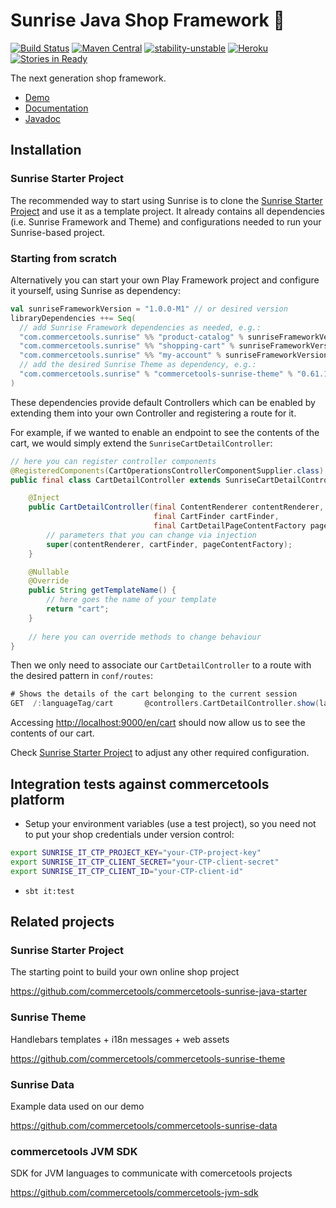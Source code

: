 Sunrise Java Shop Framework :sunrise:
==============

[![Build Status](https://travis-ci.org/commercetools/commercetools-sunrise-java.svg?branch=master)](https://travis-ci.org/commercetools/commercetools-sunrise-java)
[![Maven Central](https://maven-badges.herokuapp.com/maven-central/com.commercetools.sunrise/product-catalog_2.11/badge.svg)](https://maven-badges.herokuapp.com/maven-central/com.commercetools.sunrise/product-catalog_2.11)
[![stability-unstable](https://img.shields.io/badge/stability-unstable-yellow.svg)](https://github.com/orangemug/stability-badges#unstable)
[![Heroku](http://heroku-badge.herokuapp.com/?app=ct-sunrise-prod&style=flat&svg=1)](http://ct-sunrise-prod.herokuapp.com/)
[![Stories in Ready](https://badge.waffle.io/commercetools/commercetools-sunrise-java.svg?label=in+progress&title=waffle.io)](https://waffle.io/commercetools/commercetools-sunrise-java)

The next generation shop framework. 

* [Demo](https://demo.commercetools.com)
* [Documentation](manual/)
* [Javadoc](https://commercetools.github.io/commercetools-sunrise-java/javadoc/index.html)

## Installation

### Sunrise Starter Project
The recommended way to start using Sunrise is to clone the [Sunrise Starter Project](https://github.com/commercetools/commercetools-sunrise-java-starter) and use it as a template project. It already contains all dependencies (i.e. Sunrise Framework and Theme) and configurations needed to run your Sunrise-based project.

### Starting from scratch
Alternatively you can start your own Play Framework project and configure it yourself, using Sunrise as dependency:
```sbt
val sunriseFrameworkVersion = "1.0.0-M1" // or desired version
libraryDependencies ++= Seq(
  // add Sunrise Framework dependencies as needed, e.g.:
  "com.commercetools.sunrise" %% "product-catalog" % sunriseFrameworkVersion,
  "com.commercetools.sunrise" %% "shopping-cart" % sunriseFrameworkVersion,
  "com.commercetools.sunrise" %% "my-account" % sunriseFrameworkVersion,
  // add the desired Sunrise Theme as dependency, e.g.:
  "com.commercetools.sunrise" % "commercetools-sunrise-theme" % "0.61.1"
)
```
These dependencies provide default Controllers which can be enabled by extending them into your own Controller and registering a route for it.

For example, if we wanted to enable an endpoint to see the contents of the cart, we would simply extend the `SunriseCartDetailController`:
```java
// here you can register controller components
@RegisteredComponents(CartOperationsControllerComponentSupplier.class)
public final class CartDetailController extends SunriseCartDetailController {

    @Inject
    public CartDetailController(final ContentRenderer contentRenderer,
                                final CartFinder cartFinder,
                                final CartDetailPageContentFactory pageContentFactory) {
        // parameters that you can change via injection
        super(contentRenderer, cartFinder, pageContentFactory);
    }

    @Nullable
    @Override
    public String getTemplateName() {
        // here goes the name of your template
        return "cart";
    }
    
    // here you can override methods to change behaviour
}
```
Then we only need to associate our `CartDetailController` to a route with the desired pattern in `conf/routes`:
```scala
# Shows the details of the cart belonging to the current session
GET  /:languageTag/cart       @controllers.CartDetailController.show(languageTag: String)
```
Accessing [http://localhost:9000/en/cart](http://localhost:9000/en/cart) should now allow us to see the contents of our cart.

Check [Sunrise Starter Project](https://github.com/commercetools/commercetools-sunrise-java-starter) to adjust any other required configuration.

## Integration tests against commercetools platform

* Setup your environment variables (use a test project), so you need not to put your shop credentials under version control:

```bash
export SUNRISE_IT_CTP_PROJECT_KEY="your-CTP-project-key"
export SUNRISE_IT_CTP_CLIENT_SECRET="your-CTP-client-secret"
export SUNRISE_IT_CTP_CLIENT_ID="your-CTP-client-id"
```
* `sbt it:test`

## Related projects

### Sunrise Starter Project
The starting point to build your own online shop project

https://github.com/commercetools/commercetools-sunrise-java-starter

### Sunrise Theme
Handlebars templates + i18n messages + web assets

https://github.com/commercetools/commercetools-sunrise-theme

### Sunrise Data
Example data used on our demo

https://github.com/commercetools/commercetools-sunrise-data

### commercetools JVM SDK
SDK for JVM languages to communicate with comercetools projects

https://github.com/commercetools/commercetools-jvm-sdk
